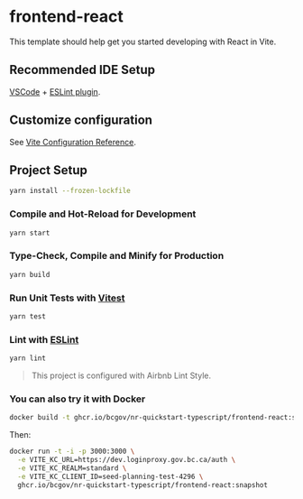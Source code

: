 # frontend-react

This template should help get you started developing with React in Vite.

## Recommended IDE Setup

[VSCode](https://code.visualstudio.com/) + [ESLint plugin](https://marketplace.visualstudio.com/items?itemName=dbaeumer.vscode-eslint).

## Customize configuration

See [Vite Configuration Reference](https://vitejs.dev/config/).

## Project Setup

```sh
yarn install --frozen-lockfile
```

### Compile and Hot-Reload for Development

```sh
yarn start
```

### Type-Check, Compile and Minify for Production

```sh
yarn build
```

### Run Unit Tests with [Vitest](https://vitest.dev/)

```sh
yarn test
```

### Lint with [ESLint](https://eslint.org/)

```sh
yarn lint
```

> This project is configured with Airbnb Lint Style.

### You can also try it with Docker

```sh
docker build -t ghcr.io/bcgov/nr-quickstart-typescript/frontend-react:snapshot .
```

Then:

```sh
docker run -t -i -p 3000:3000 \
  -e VITE_KC_URL=https://dev.loginproxy.gov.bc.ca/auth \
  -e VITE_KC_REALM=standard \
  -e VITE_KC_CLIENT_ID=seed-planning-test-4296 \
  ghcr.io/bcgov/nr-quickstart-typescript/frontend-react:snapshot
```
